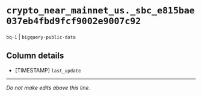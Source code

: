 # `crypto_near_mainnet_us._sbc_e815bae037eb4fbd9fcf9002e9007c92`
`bq-1` | `bigquery-public-data`

## Column details
* [TIMESTAMP] `last_update`

-------------------------------------------------------------------------------
*Do not make edits above this line.*
